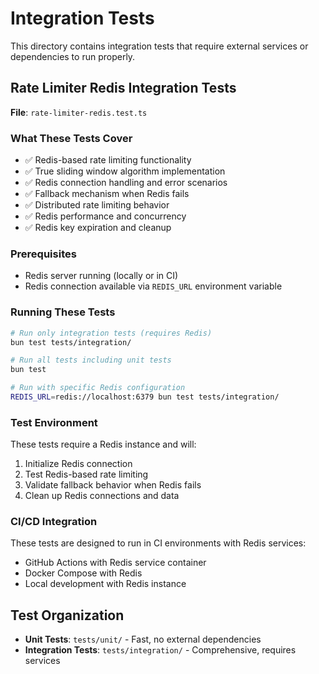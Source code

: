 # Integration Tests

This directory contains integration tests that require external services or dependencies to run properly.

## Rate Limiter Redis Integration Tests

**File**: `rate-limiter-redis.test.ts`

### What These Tests Cover

- ✅ Redis-based rate limiting functionality
- ✅ True sliding window algorithm implementation
- ✅ Redis connection handling and error scenarios
- ✅ Fallback mechanism when Redis fails
- ✅ Distributed rate limiting behavior
- ✅ Redis performance and concurrency
- ✅ Redis key expiration and cleanup

### Prerequisites

- Redis server running (locally or in CI)
- Redis connection available via `REDIS_URL` environment variable

### Running These Tests

```bash
# Run only integration tests (requires Redis)
bun test tests/integration/

# Run all tests including unit tests
bun test

# Run with specific Redis configuration
REDIS_URL=redis://localhost:6379 bun test tests/integration/
```

### Test Environment

These tests require a Redis instance and will:

1. Initialize Redis connection
2. Test Redis-based rate limiting
3. Validate fallback behavior when Redis fails
4. Clean up Redis connections and data

### CI/CD Integration

These tests are designed to run in CI environments with Redis services:

- GitHub Actions with Redis service container
- Docker Compose with Redis
- Local development with Redis instance

## Test Organization

- **Unit Tests**: `tests/unit/` - Fast, no external dependencies
- **Integration Tests**: `tests/integration/` - Comprehensive, requires services

